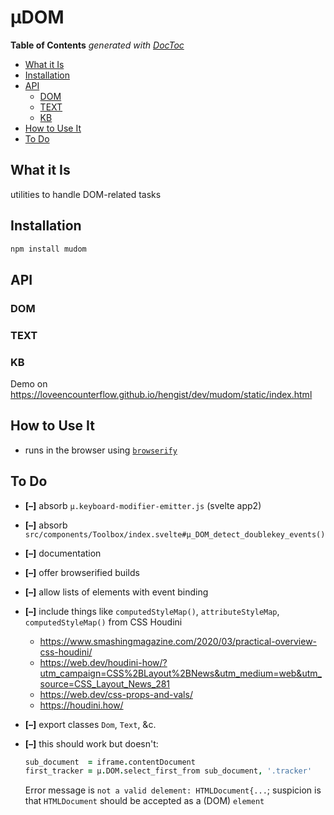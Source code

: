 

# µDOM



<!-- START doctoc generated TOC please keep comment here to allow auto update -->
<!-- DON'T EDIT THIS SECTION, INSTEAD RE-RUN doctoc TO UPDATE -->
**Table of Contents**  *generated with [DocToc](https://github.com/thlorenz/doctoc)*

- [What it Is](#what-it-is)
- [Installation](#installation)
- [API](#api)
  - [DOM](#dom)
  - [TEXT](#text)
  - [KB](#kb)
- [How to Use It](#how-to-use-it)
- [To Do](#to-do)

<!-- END doctoc generated TOC please keep comment here to allow auto update -->


## What it Is

utilities to handle DOM-related tasks

## Installation

```bash
npm install mudom
```

## API

### DOM
### TEXT
### KB

Demo on https://loveencounterflow.github.io/hengist/dev/mudom/static/index.html

## How to Use It

* runs in the browser using [`browserify`](https://github.com/browserify/browserify)

## To Do

* **[–]** absorb `µ.keyboard-modifier-emitter.js` (svelte app2)
* **[–]** absorb `src/components/Toolbox/index.svelte#µ_DOM_detect_doublekey_events()`
* **[–]** documentation
* **[–]** offer browserified builds
* **[–]** allow lists of elements with event binding
* **[–]** include things like `computedStyleMap()`, `attributeStyleMap`, `computedStyleMap()` from CSS Houdini
  * https://www.smashingmagazine.com/2020/03/practical-overview-css-houdini/
  * https://web.dev/houdini-how/?utm_campaign=CSS%2BLayout%2BNews&utm_medium=web&utm_source=CSS_Layout_News_281
  * https://web.dev/css-props-and-vals/
  * https://houdini.how/
* **[–]** export classes `Dom`, `Text`, &c.
* **[–]** this should work but doesn't:

  ```coffee
  sub_document  = iframe.contentDocument
  first_tracker = µ.DOM.select_first_from sub_document, '.tracker'
  ```

  Error message is `not a valid delement: HTMLDocument{...`; suspicion is that `HTMLDocument` should be
  accepted as a (DOM) `element`




